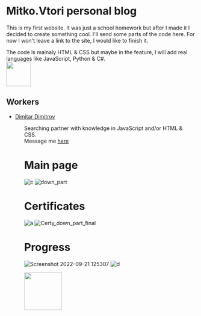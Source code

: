 # Mitko.Vtori personal blog

This is my first website.
It was just a school homework but after I made it I decided to create something cool.
I'll send some parts of the code here.
For now I won't leave a link to the site, I would like to finish it.

The code is mainaly HTML & CSS but maybe in the feature, I will add real languages like JavaScript, Python & C#.
<br>
<a href="https://twitter.com/intent/tweet?url=https://github.com/MitkoVtori/Mitko.Vtori-personal-blog&text=This%20project%20is%20amazing!" target="_blank"><img src="https://img.shields.io/badge/-Tweet-0394F9?style=flat-square&logo=Twitter&logoColor=white" style="width: 65px;"/></a>

## Workers
<ul>
  <li>
    <a href="https://github.com/MitkoVtori">Dimitar Dimitrov</a>
  </li>
<ul>
<p> Searching partner with knowledge in JavaScript and/or HTML & CSS.
<br>
Message me <a href="https://github.com/MitkoVtori/Mitko.Vtori-personal-blog/issues/new">here</a>
</p>

# Main page
![c](https://user-images.githubusercontent.com/112943652/191476684-ab13a869-301a-4e3f-8c66-fd678825dbe7.png)
![down_part](https://user-images.githubusercontent.com/112943652/191248370-c79a6018-e62e-48d8-96c5-fe948ddf348d.png)

# Certificates
![a](https://user-images.githubusercontent.com/112943652/191476804-f3a1bb47-98f3-4cc7-a7a4-db636156403a.png)
![Certy_down_part_final](https://user-images.githubusercontent.com/112943652/191248625-e73c61aa-76a9-448a-9327-57f248af39a7.png)

# Progress
![Screenshot 2022-09-21 125307](https://user-images.githubusercontent.com/112943652/191476973-d009cf53-3f35-43fa-aa97-07ac9dc5fc0e.png)
![d](https://user-images.githubusercontent.com/112943652/191477006-43989e60-4570-4a4f-933e-0dea9b5dc3d0.png)

<a href="https://twitter.com/intent/tweet?url=https://github.com/MitkoVtori/Mitko.Vtori-personal-blog&text=This%20project%20is%20amazing!" target="_blank"><img src="https://img.shields.io/badge/-Tweet-0394F9?style=flat-square&logo=Twitter&logoColor=white" style="width: 100px;"/></a>
